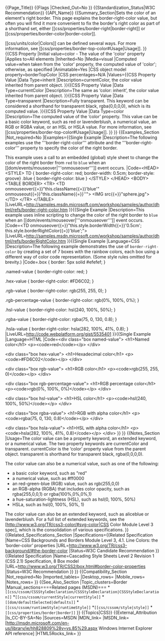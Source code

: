 {{Page_Title}}
{{Flags
|Checked_Out=No
}}
{{Standardization_Status|W3C Recommendation}}
{{API_Name}}
{{Summary_Section|Sets the color of an element's right border. This page explains the border-right-color value, but often you will find it more convenient to fix the border's right color as part of a shorthand set, either [[css/properties/border-right|border-right]] or [[css/properties/border-color|border-color]].

[[css/units/color|Colors]] can be defined several ways. For more information, see [[css/properties/border-top-color#Usage|Usage]].
}}
{{CSS Property
|Initial value=color - The value of the 'color' property
|Applies to=All elements
|Inherited=No
|Media=visual
|Computed value=when taken from the 'color' property, the computed value of 'color'; otherwise, as specified
|Animatable=Yes
|CSS object model property=borderTopColor
|CSS percentages=N/A
|Values={{CSS Property Value
|Data Type=inherit
|Description=currentColor, the color value inherited from parent object.
}}{{CSS Property Value
|Data Type=currentColor
|Description=The same as ‘color: inherit’, the color value inherited from parent object.
}}{{CSS Property Value
|Data Type=transparent
|Description=Fully transparent. This keyword can be considered a shorthand for transparent black, rgba(0,0,0,0), which is its computed value.
}}{{CSS Property Value
|Data Type=color
|Description=The computed value of the ‘color’ property. This value can be a basic color keyword, such as red or lavenderblush, a numerical value, an RGB or RGBA value, or an HSL or HSLA value. For more information, see [[css/properties/border-top-color#Usage|Usage]].
}}
}}
{{Examples_Section
|Not_required=No
|Examples={{Single Example
|Description=The following examples use the '''border-right-color''' attribute and the '''border-right-color''' property to specify the color of the right border.

This example uses a call to an embedded (global) style sheet to change the color of the right border from <code>red</code> to <code>blue</code> when an [[dom/events/mouseover|'''onmouseover''']] event occurs.
|Code=&lt;HEAD&gt;
&lt;STYLE&gt;
    TD { border-right-color: red;
        border-width: 0.5cm; border-style: groove}
    .blue { border-right-color: blue }
&lt;/STYLE&gt;
&lt;/HEAD&gt;
&lt;BODY&gt;
&lt;TABLE BORDER&gt;
&lt;TR&gt;
    &lt;TD onmouseover{{=}}"this.className{{=}}'blue'"
        onmouseout{{=}}"this.className{{=}}''"&gt;
        &lt;IMG src{{=}}"sphere.jpg"&gt;
    &lt;/TD&gt;
&lt;/TR&gt;
&lt;/TABLE&gt;
|LiveURL=http://samples.msdn.microsoft.com/workshop/samples/author/dhtml/refs/border-right-color.htm
}}{{Single Example
|Description=This example uses inline scripting to change the color of the right border to <code>blue</code> when an [[dom/events/mouseover|'''onmouseover''']] event occurs.
|Code=&lt;TD onmouseover{{=}}"this.style.borderWidth{{=}}'0.5cm';
    this.style.borderRightColor{{=}}'blue';"&gt;
|LiveURL=http://samples.msdn.microsoft.com/workshop/samples/author/dhtml/refs/borderRightColor.htm
}}{{Single Example
|Language=CSS
|Description=The following example demonstrates the use of <code>border-right-color</code> by creating a set of 7 boxes with the rainbow colors, each box using a different way of color code representation. (Some style rules omitted for brevity.)
|Code=.box {
  border: 5px solid #efefef;
}

.named-value {
  border-right-color: red;
}

.hex-value {
  border-right-color: #FD6C02;
}

.rgb-value {
  border-right-color: rgb(255, 255, 0);
}

.rgb-percentage-value {
  border-right-color: rgb(0%, 100%, 0%);
}

.hsl-value {
  border-right-color: hsl(240, 100%, 50%);
}

.rgba-value {
  border-right-color: rgba(75, 0, 130, 0.8);
}

.hsla-value {
  border-right-color: hsla(282, 100%, 41%, 0.8);
}
|LiveURL=http://code.webplatform.org/gist/5535401
}}{{Single Example
|Language=HTML
|Code=&lt;div class="box named-value"&gt;
  &lt;h1&gt;Named color&lt;/h1&gt;
  &lt;p&gt;&lt;code&gt;red&lt;/code&gt;&lt;/p&gt;
&lt;/div&gt;

&lt;div class="box hex-value"&gt;
  &lt;h1&gt;Hexadecimal color&lt;/h1&gt;
  &lt;p&gt;&lt;code&gt;#FD6C02&lt;/code&gt;&lt;/p&gt;
&lt;/div&gt;

&lt;div class="box rgb-value"&gt;
  &lt;h1&gt;RGB color&lt;/h1&gt;
  &lt;p&gt;&lt;code&gt;rgb(255, 255, 0)&lt;/code&gt;&lt;/p&gt;
&lt;/div&gt;

&lt;div class="box rgb-percentage-value"&gt;
  &lt;h1&gt;RGB percentage color&lt;/h1&gt;
  &lt;p&gt;&lt;code&gt;rgb(0%, 100%, 0%)&lt;/code&gt;&lt;/p&gt;
&lt;/div&gt;

&lt;div class="box hsl-value"&gt;
  &lt;h1&gt;HSL color&lt;/h1&gt;
  &lt;p&gt;&lt;code&gt;hsl(240, 100%, 50%)&lt;/code&gt;&lt;/p&gt;
&lt;/div&gt;

&lt;div class="box rgba-value"&gt;
  &lt;h1&gt;RGB with alpha color&lt;/h1&gt;
  &lt;p&gt;&lt;code&gt;rgba(75, 0, 130, 0.8)&lt;/code&gt;&lt;/p&gt;
&lt;/div&gt;

&lt;div class="box hsla-value"&gt;
  &lt;h1&gt;HSL with alpha color&lt;/h1&gt;
  &lt;p&gt;&lt;code&gt;hsla(282, 100%, 41%, 0.8)&lt;/code&gt;&lt;/p&gt;
&lt;/div&gt;
}}
}}
{{Notes_Section
|Usage=The color value can be a property keyword, an extended keyword, or a numerical value. The two property keywords are currentColor and transparent. currentColor is the ‘color’ property value from the parent object. transparent is shorthand for transparent black, rgba(0,0,0,0).

The color value can also be a numerical value, such as one of the following:

* a basic color keyword, such as "red"
* a numerical value, such as #ff0000
* an red-green-blue (RGB) value, such as rgb(255,0,0)
* an RGB-alpha (RGBA) that includes color opacity, such as rgba(255,0,0,1) or rgba(100%,0%,0%,1)
* a hue-saturation-lightness (HSL), such as hsl(0, 100%, 50%)
* HSLa, such as hsl(0, 100%, 50%, 1)

The color value can also be an extended keyword, such as aliceblue or lavenderblush. For a full list of extended keywords, see the [http://www.w3.org/TR/css3-color/#svg-color|CSS Color Module Level 3 spec], which is the consolidation of various specifications.
}}
{{Related_Specifications_Section
|Specifications={{Related Specification
|Name=CSS Backgrounds and Borders Module Level 3, 4.1. Line Colors: the ‘border-color’ properties
|URL=http://www.w3.org/TR/css3-background/#the-border-color
|Status=W3C Candidate Recommendation
}}{{Related Specification
|Name=Cascading Style Sheets Level 2 Revision 1 (CSS 2.1) Specification, 8 Box model
|URL=http://www.w3.org/TR/CSS2/box.html#border-color-properties
|Status=W3C Recommendation
}}
}}
{{Compatibility_Section
|Not_required=No
|Imported_tables=
|Desktop_rows=
|Mobile_rows=
|Notes_rows=
}}
{{See_Also_Section
|Topic_clusters=Border
|Manual_sections====Related pages (MSDN)===
*<code>[[css/cssom/CSSStyleDeclaration/CSSStyleDeclaration|CSSStyleDeclaration]]</code>
*<code>[[css/cssom/currentStyle|currentStyle]]</code>
*<code>[[dom/defaultSelected|defaults]]</code>
*<code>[[css/cssom/runtimeStyle|runtimeStyle]]</code>
*<code>[[css/cssom/style|style]]</code>
*<code>[[css/properties/border|border]]</code>
}}
{{Topics|CSS}}
{{External_Attribution
|Is_CC-BY-SA=No
|Sources=MSDN
|MDN_link=
|MSDN_link=[http://msdn.microsoft.com/en-us/library/ie/hh828809%28v=vs.85%29.aspx Windows Internet Explorer API reference]
|HTML5Rocks_link=
}}